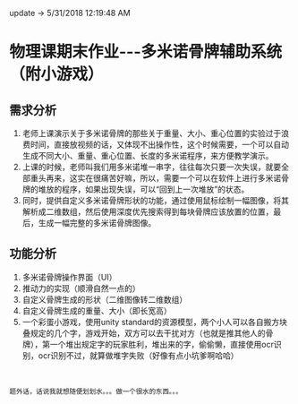update ->
5/31/2018 12:19:48 AM

# 物理课期末作业---多米诺骨牌辅助系统（附小游戏） #


## 需求分析 ##

1. 老师上课演示关于多米诺骨牌的那些关于重量、大小、重心位置的实验过于浪费时间，直接放视频的话，又体现不出操作性，这个时候需要，一个可以自动生成不同大小、重量、重心位置、长度的多米诺程序，来方便教学演示。
2. 上课的时候，老师叫我们用多米诺堆一串字，往往每次只要一次失误，就要全部重头再来，这实在很痛苦好嘛，所以，需要一个可以在软件上进行多米诺骨牌的堆放的程序，如果出现失误，可以“回到上一次堆放”的状态。
3. 同时，提供自定义多米诺骨牌形状的功能，通过使用鼠标绘制一幅图像，将其解析成二维数组，然后使用深度优先搜索得到每块骨牌应该放置的位置，最后，生成一幅完整的多米诺骨牌图像。

## 功能分析 ##
1. 多米诺骨牌操作界面（UI）
2. 推动力的实现（顺滑自然一点的）
3. 自定义骨牌生成的形状（二维图像转二维数组）
4. 自定义骨牌生成的重量、大小（即长宽高）
5. 一个彩蛋小游戏，使用unity standard的资源模型，两个小人可以各自搬方块叠规定的几个字，游戏开始，双方可以去干扰对方（也就是推其他人的骨牌），第一个堆出规定字的玩家胜利，堆出来的字，偷偷懒，直接使用ocr识别，ocr识别不过，就算做堆字失败（好像有点小坑爹啊哈哈）

<br/>


    题外话，话说我就想随便划划水。。。做一个很水的东西。。。